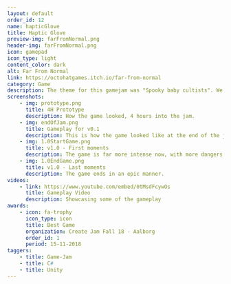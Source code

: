 ```yaml
---
layout: default
order_id: 12
name: hapticGlove
title: Haptic Glove
preview-img: farFromNormal.png
header-img: farFromNormal.png
icon: gamepad
icon_type: light
content_color: dark
alt: Far From Normal
link: https://octohatgames.itch.io/far-from-normal
category: Game
description: The theme for this gamejam was "Spooky baby cultists". We decided to use the 4|44 rule. Where you spend the first four hours making a prototype of the whole game and if you're happy with what you have, spend the rest 44 hours polishing and making the game enjoyable.<br><br>Responsabilities:<br>- Local multiplayer and work on mapping game controllers to characters<br>- UI animations and tracking of points<br>- GameController for score, deaths and spawning items<br>- Inventory system and object interaction<br>- AnimationController for any object on any specified event<br>- Player spawning<br>- Environment threats<br>- Lead a team of 2 other programmers and review their tasks<br><br>We received the opportunity to visit Funday Factory, a game company in Aarhus, where we got information from the people there on different tweaks we could do to improve the game and to make our vision into an actual full game.<br>Later on, a smaller part of the team that was interested to continue in the project spent a week and implemented the features and bugfixes we realized we needed. The game is now in 1.0 and is one of my most proudest achievements.<br><br>Credits for 1.0:<br>- Austeja Vaicyte | Lead Artist<br>- Mark Nielsen | VFX and Programmer<br>- Theodor F Purcaru | Lead Programmer
screenshots:
    - img: prototype.png
      title: 4H Prototype
      description: How the game looked, 4 hours into the jam.
    - img: endOfJam.png
      title: Gameplay for v0.1
      description: This is how the game looked like at the end of the jam.
    - img: 1.0StartGame.png
      title: v1.0 - First moments
      description: The game is far more intense now, with more dangers and tools at the players disposal.
    - img: 1.0EndGame.png
      title: v1.0 - Last moments
      description: The game ends in an epic manner.
videos:
    - link: https://www.youtube.com/embed/0tMsdFcywOs
      title: Gameplay Video
      description: Showcasing some of the gameplay
awards:
    - icon: fa-trophy
      icon_type: icon
      title: Best Game
      organization: Create Jam Fall 18 - Aalborg
      order_id: 1
      period: 15-11-2018
taggers:
    - title: Game-Jam
    - title: C#
    - title: Unity
---
```


